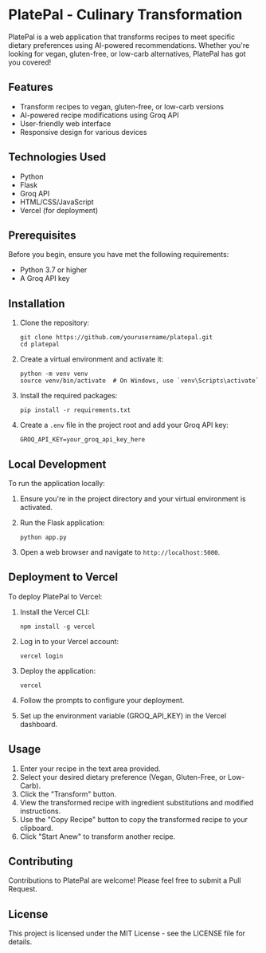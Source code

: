 # PlatePal - Culinary Transformation

PlatePal is a web application that transforms recipes to meet specific dietary preferences using AI-powered recommendations. Whether you're looking for vegan, gluten-free, or low-carb alternatives, PlatePal has got you covered!

## Features

- Transform recipes to vegan, gluten-free, or low-carb versions
- AI-powered recipe modifications using Groq API
- User-friendly web interface
- Responsive design for various devices

## Technologies Used

- Python
- Flask
- Groq API
- HTML/CSS/JavaScript
- Vercel (for deployment)

## Prerequisites

Before you begin, ensure you have met the following requirements:

- Python 3.7 or higher
- A Groq API key

## Installation

1. Clone the repository:
   ```
   git clone https://github.com/yourusername/platepal.git
   cd platepal
   ```

2. Create a virtual environment and activate it:
   ```
   python -m venv venv
   source venv/bin/activate  # On Windows, use `venv\Scripts\activate`
   ```

3. Install the required packages:
   ```
   pip install -r requirements.txt
   ```

4. Create a `.env` file in the project root and add your Groq API key:
   ```
   GROQ_API_KEY=your_groq_api_key_here
   ```

## Local Development

To run the application locally:

1. Ensure you're in the project directory and your virtual environment is activated.

2. Run the Flask application:
   ```
   python app.py
   ```

3. Open a web browser and navigate to `http://localhost:5000`.

## Deployment to Vercel

To deploy PlatePal to Vercel:

1. Install the Vercel CLI:
   ```
   npm install -g vercel
   ```

2. Log in to your Vercel account:
   ```
   vercel login
   ```

3. Deploy the application:
   ```
   vercel
   ```

4. Follow the prompts to configure your deployment.

5. Set up the environment variable (GROQ_API_KEY) in the Vercel dashboard.

## Usage

1. Enter your recipe in the text area provided.
2. Select your desired dietary preference (Vegan, Gluten-Free, or Low-Carb).
3. Click the "Transform" button.
4. View the transformed recipe with ingredient substitutions and modified instructions.
5. Use the "Copy Recipe" button to copy the transformed recipe to your clipboard.
6. Click "Start Anew" to transform another recipe.

## Contributing

Contributions to PlatePal are welcome! Please feel free to submit a Pull Request.

## License

This project is licensed under the MIT License - see the LICENSE file for details.